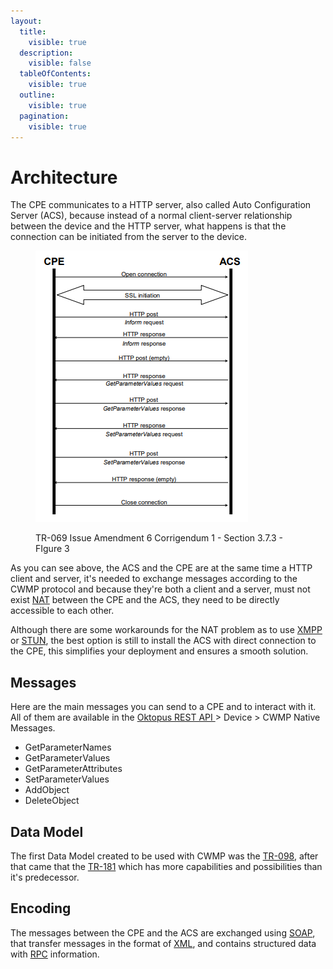 ```yaml
---
layout:
  title:
    visible: true
  description:
    visible: false
  tableOfContents:
    visible: true
  outline:
    visible: true
  pagination:
    visible: true
---
```


# Architecture

The CPE communicates to a HTTP server, also called Auto Configuration Server (ACS), because instead of a normal client-server relationship between the device and the HTTP server, what happens is that the  connection can be initiated from the server to the device.

<figure><img src="../.gitbook/assets/image (2) (1) (1) (1) (1).png" alt=""><figcaption><p>TR-069 Issue Amendment 6 Corrigendum 1 - Section 3.7.3 - FIgure 3</p></figcaption></figure>

As you can see above, the ACS and the CPE are at the same time a HTTP client and server, it's needed to exchange messages according to the CWMP protocol and because they're both a client and a server, must not exist [NAT](https://en.wikipedia.org/wiki/Network\_address\_translation) between the CPE and the ACS, they need to be directly accessible to each other.

Although there are some workarounds for the NAT problem as to use [XMPP](https://app.gitbook.com/s/ys3ycSw4qx1SjsJeAo2N/) or [STUN](https://en.wikipedia.org/wiki/STUN), the best option is still to install the ACS with direct connection to the CPE, this simplifies your deployment and ensures a smooth solution.

## Messages

Here are the main messages you can send to a CPE and to interact with it. All of them are available in the [Oktopus REST API ](https://documenter.getpostman.com/view/18932104/2s93eR3vQY#96986790-3e2c-44fd-bc8c-9a6208f01516)> Device > CWMP Native Messages.

* GetParameterNames
* GetParameterValues
* GetParameterAttributes
* SetParameterValues
* AddObject
* DeleteObject

## Data Model

The first Data Model created to be used with CWMP was the [TR-098](https://cwmp-data-models.broadband-forum.org/tr-098-1-8-0.html), after that came that the [TR-181](https://usp-data-models.broadband-forum.org/tr-181-2-16-0-usp.html) which has more capabilities and possibilities than it's predecessor.

## Encoding

The messages between the CPE and the ACS are exchanged using [SOAP](https://www.geeksforgeeks.org/basics-of-soap-simple-object-access-protocol/), that transfer messages in the format of [XML](https://en.wikipedia.org/wiki/XML), and contains structured data with [RPC](https://en.wikipedia.org/wiki/Remote\_procedure\_call) information.

